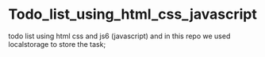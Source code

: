 # Todo_list_using_html_css_javascript
todo list using html css and js6 (javascript) and in this repo we used localstorage to store the task;

